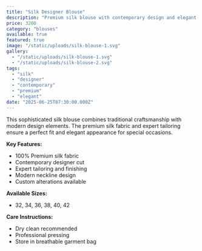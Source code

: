 ```yaml
---
title: "Silk Designer Blouse"
description: "Premium silk blouse with contemporary design and elegant cut. Features modern neckline and perfect finishing. Ideal for pairing with designer sarees."
price: 3200
category: "blouses"
available: true
featured: true
image: "/static/uploads/silk-blouse-1.svg"
gallery: 
  - "/static/uploads/silk-blouse-1.svg"
  - "/static/uploads/silk-blouse-2.svg"
tags: 
  - "silk"
  - "designer"
  - "contemporary"
  - "premium"
  - "elegant"
date: "2025-06-25T07:30:00.000Z"
---
```


This sophisticated silk blouse combines traditional craftsmanship with modern design elements. The premium silk fabric and expert tailoring ensure a perfect fit and elegant appearance for special occasions.

**Key Features:**
- 100% Premium silk fabric
- Contemporary designer cut
- Expert tailoring and finishing
- Modern neckline design
- Custom alterations available

**Available Sizes:**
- 32, 34, 36, 38, 40, 42

**Care Instructions:**
- Dry clean recommended
- Professional pressing
- Store in breathable garment bag